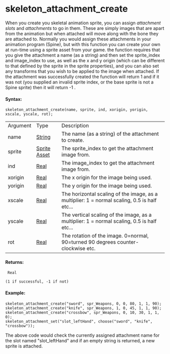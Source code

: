 # skeleton_attachment_create

When you create you skeletal animation sprite, you can assign
*attachment slots* and *attachments* to go in them. These are simply
images that are apart from the animation but when attached will move
along with the bone they are attached to. Normally you would assign
these attachments in your animation program (Spine), but with this
function you can create your own at run-time using a sprite asset from
your game. the function requires that you give the attachment a name (as
a string) and then set the sprite_index and image_index to use, as well
as the x and y origin (which can be different to that defined by the
sprite in the sprite properties), and you can also set any transforms
that you wish to be applied to the image when attached. If the
attachment was successfully created the function will return 1 and if it
was not (you supplied an invalid sprite index, or the base sprite is not
a Spine sprite) then it will return -1 .

#### Syntax:

``` gml
skeleton_attachment_create(name, sprite, ind, xorigin, yorigin, xscale, yscale, rot);
```

|          |                                                                                 |                                                                                              |
|----------|---------------------------------------------------------------------------------|----------------------------------------------------------------------------------------------|
| Argument | Type                                                                            | Description                                                                                  |
| name     |  [String](../../../../../../../GameMaker_Language/GML_Overview/Data_Types)  | The name (as a string) of the attachment to create.                                          |
| sprite   |  [Sprite Asset](../../../../../../../The_Asset_Editors/Sprites)             | The sprite_index to get the attachment image from.                                           |
| ind      |  [Real](../../../../../../../GameMaker_Language/GML_Overview/Data_Types)    | The image_index to get the attachment image from.                                            |
| xorigin  |  [Real](../../../../../../../GameMaker_Language/GML_Overview/Data_Types)    | The x origin for the image being used.                                                       |
| yorigin  |  [Real](../../../../../../../GameMaker_Language/GML_Overview/Data_Types)    | The y origin for the image being used.                                                       |
| xscale   |  [Real](../../../../../../../GameMaker_Language/GML_Overview/Data_Types)    | The horizontal scaling of the image, as a multiplier: 1 = normal scaling, 0.5 is half etc... |
| yscale   |  [Real](../../../../../../../GameMaker_Language/GML_Overview/Data_Types)    | The vertical scaling of the image, as a multiplier: 1 = normal scaling, 0.5 is half etc...   |
| rot      |  [Real](../../../../../../../GameMaker_Language/GML_Overview/Data_Types)    | The rotation of the image. 0=normal, 90=turned 90 degrees counter-clockwise etc.             |

#### Returns:

``` gml
 Real

(1 if successful, -1 if not)
```

#### Example:

``` gml
skeleton_attachment_create("sword", spr_Weapons, 0, 0, 80, 1, 1, 90);
skeleton_attachment_create("knife", spr_Weapons, 1, 0, 45, 1, 1, 90);
skeleton_attachment_create("crossbow", spr_Weapons, 0, 10, 30, 1, 1, 0);
skeleton_attachment_set("slot_leftHand", choose("sword", "knife", "crossbow"));
```

The above code would check the currently assigned attachment name for
the slot named "slot_leftHand" and if an empty string is returned, a new
sprite is attached.
